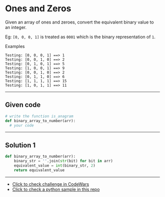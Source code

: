 # Ones and Zeros

Given an array of ones and zeroes, convert the equivalent binary value to an integer.

Eg: `[0, 0, 0, 1]` is treated as `0001` which is the binary representation of `1`.

Examples
```
Testing: [0, 0, 0, 1] ==> 1
Testing: [0, 0, 1, 0] ==> 2
Testing: [0, 1, 0, 1] ==> 5
Testing: [1, 0, 0, 1] ==> 9
Testing: [0, 0, 1, 0] ==> 2
Testing: [0, 1, 1, 0] ==> 6
Testing: [1, 1, 1, 1] ==> 15
Testing: [1, 0, 1, 1] ==> 11
```

---

## Given code
```python
# write the function is_anagram
def binary_array_to_number(arr):
  # your code
```

---

## Solution 1
```python
def binary_array_to_number(arr):
    binary_str = ''.join(str(bit) for bit in arr)
    equivalent_value = int(binary_str, 2)
    return equivalent_value
```

---

- [Click to check challenge in CodeWars](https://www.codewars.com/kata/578553c3a1b8d5c40300037c)
- [Click to check a python sample in this repo](https://github.com/AugustoCarloPareja/codewars_challenges/blob/master/7_kyu/Ones_and_Zeros.py)